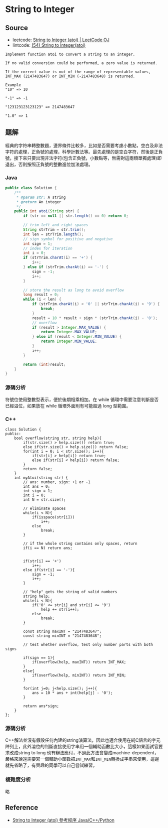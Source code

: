 # String to Integer

## Source

- leetcode: [String to Integer (atoi) | LeetCode OJ](https://leetcode.com/problems/string-to-integer-atoi/)
- lintcode: [(54) String to Integer(atoi)](http://www.lintcode.com/en/problem/string-to-integeratoi/)

```
Implement function atoi to convert a string to an integer.

If no valid conversion could be performed, a zero value is returned.

If the correct value is out of the range of representable values,
INT_MAX (2147483647) or INT_MIN (-2147483648) is returned.

Example
"10" => 10

"-1" => -1

"123123123123123" => 2147483647

"1.0" => 1
```

## 題解

經典的字符串轉整數題，邊界條件比較多，比如是否需要考慮小數點，空白及非法字符的處理，正負號的處理，科學計數法等。最先處理的是空白字符，然後是正負號，接下來只要出現非法字符(包含正負號，小數點等，無需對這兩類單獨處理)即退出，否則按照正負號的整數進位加法處理。

### Java

```java
public class Solution {
    /**
     * @param str: A string
     * @return An integer
     */
    public int atoi(String str) {
        if (str == null || str.length() == 0) return 0;

        // trim left and right spaces
        String strTrim = str.trim();
        int len = strTrim.length();
        // sign symbol for positive and negative
        int sign = 1;
        // index for iteration
        int i = 0;
        if (strTrim.charAt(i) == '+') {
            i++;
        } else if (strTrim.charAt(i) == '-') {
            sign = -1;
            i++;
        }

        // store the result as long to avoid overflow
        long result = 0;
        while (i < len) {
            if (strTrim.charAt(i) < '0' || strTrim.charAt(i) > '9') {
                break;
            }
            result = 10 * result + sign * (strTrim.charAt(i) - '0');
            // overflow
            if (result > Integer.MAX_VALUE) {
                return Integer.MAX_VALUE;
            } else if (result < Integer.MIN_VALUE) {
                return Integer.MIN_VALUE;
            }
            i++;
        }

        return (int)result;
    }
}
```

### 源碼分析

符號位使用整數型表示，便於後期相乘相加。在 while 循環中需要注意判斷是否已經溢位，如果放在 while 循環外面則有可能超過 long 型範圍。


### C++
```
class Solution {
public:
    bool overflow(string str, string help){
        if(str.size() > help.size()) return true;
        else if(str.size() < help.size()) return false;
        for(int i = 0; i < str.size(); i++){
            if(str[i] > help[i]) return true;
            else if(str[i] < help[i]) return false;
        }
        return false;
    }
    int myAtoi(string str) {
        // ans: number, sign: +1 or -1
        int ans = 0;
        int sign = 1;
        int i = 0;
        int N = str.size();
        
        // eliminate spaces
        while(i < N){
            if(isspace(str[i]))
                i++;
            else
                break;
        }
        
        // if the whole string contains only spaces, return
        if(i == N) return ans;
        
        
        if(str[i] == '+') 
            i++;
        else if(str[i] == '-'){
            sign = -1;
            i++;
        }
        
        // "help" gets the string of valid numbers
        string help;
        while(i < N){
            if('0' <= str[i] and str[i] <= '9')
                help += str[i++];
            else
                break;
        }
        
        const string maxINT = "2147483647";
        const string minINT = "2147483648";
        
        // test whether overflow, test only number parts with both signs
        
        if(sign == 1){
            if(overflow(help, maxINT)) return INT_MAX;
        }
        else{
            if(overflow(help, minINT)) return INT_MIN;
        }
        
        for(int j=0; j<help.size(); j++){
            ans = 10 * ans + int(help[j] - '0');
        }
        
        return ans*sign;
    }
};
```

### 源碼分析
C++解法並沒有假設任何內建的string演算法，因此也適合使用在純C語言的字元陣列上，此外溢位的判斷直接使用字串用一個輔助函數比大小，這樣如果面試官要求改成string to long 也有辦法應付，不過此方法會變成machine-dependent，嚴格來說還需要寫一個輔助小函數把`INT_MAX`和`INT_MIN`轉換成字串來使用，這邊就先省略了，有興趣的同學可以自己嘗試練習。


### 複雜度分析

略

## Reference

- [String to Integer (atoi) 參考程序 Java/C++/Python](http://www.jiuzhang.com/solutions/string-to-integer-atoi/)

